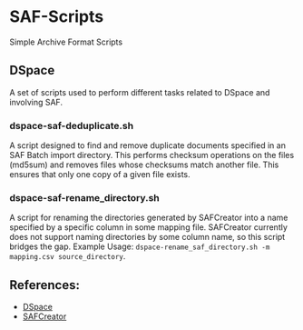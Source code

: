 # SAF-Scripts
Simple Archive Format Scripts

## DSpace
A set of scripts used to perform different tasks related to DSpace and involving SAF.

### dspace-saf-deduplicate.sh
A script designed to find and remove duplicate documents specified in an SAF Batch import directory.
This performs checksum operations on the files (md5sum) and removes files whose checksums match another file.
This ensures that only one copy of a given file exists.

### dspace-saf-rename_directory.sh
A script for renaming the directories generated by SAFCreator into a name specified by a specific column in some mapping file.
SAFCreator currently does not support naming directories by some column name, so this script bridges the gap.
Example Usage: `dspace-rename_saf_directory.sh -m mapping.csv source_directory`.

## References:
- [DSpace](https://github.com/DSpace/DSpace)
- [SAFCreator](https://github.com/jcreel/SAFCreator)
